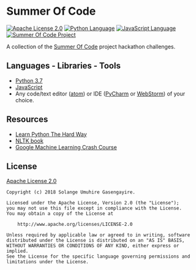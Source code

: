 # Summer Of Code

[![Apache License 2.0](https://img.shields.io/badge/license-Apache%202.0-green.svg)][1]
[![Python Language](https://img.shields.io/badge/language-Python-4280B1.svg)][2]
[![JavaScript Language](https://img.shields.io/badge/language-JavaScript-F4D03F.svg)][3]
[![Summer Of Code Project](https://img.shields.io/badge/project-summer%20of%20code-F03697.svg)][4]

A collection of the [Summer Of Code][4] project hackathon challenges.

## Languages - Libraries - Tools

- [Python 3.7][2]
- [JavaScript][3]
- Any code/text editor ([atom][5]) or IDE ([PyCharm][6] or [WebStorm][7]) of your choice.

## Resources

- [Learn Python The Hard Way][8]
- [NLTK book][9]
- [Google Machine Learning Crash Course][10]

## License

[Apache License 2.0][11]

````
Copyright (c) 2018 Solange Umuhire Gasengayire.

Licensed under the Apache License, Version 2.0 (the "License");
you may not use this file except in compliance with the License.
You may obtain a copy of the License at

    http://www.apache.org/licenses/LICENSE-2.0

Unless required by applicable law or agreed to in writing, software
distributed under the License is distributed on an "AS IS" BASIS,
WITHOUT WARRANTIES OR CONDITIONS OF ANY KIND, either express or implied.
See the License for the specific language governing permissions and
limitations under the License.

````


[1]: https://github.com/SolangeUG/summer-of-code/blob/master/LICENSE
[2]: https://www.python.org/downloads/
[3]: https://developer.mozilla.org/en-US/docs/Web/JavaScript/Guide
[4]: https://github.com/1millionwomentotech/toolkitten/tree/master/summer-of-code
[5]: https://atom.io/
[6]: https://www.jetbrains.com/pycharm/download
[7]: https://www.jetbrains.com/webstorm/download
[8]: http://www.souravsengupta.com/cds2015/python/LPTHW.pdf
[9]: http://www.nltk.org/book/
[10]: https://developers.google.com/machine-learning/crash-course/
[11]: http://www.apache.org/licenses/LICENSE-2.0